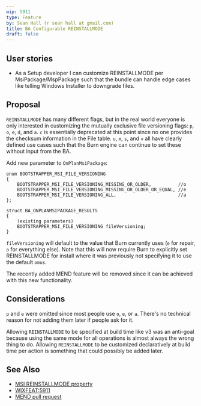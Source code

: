 ```yaml
---
wip: 5911
type: Feature
by: Sean Hall (r sean hall at gmail.com)
title: BA Configurable REINSTALLMODE
draft: false
---
```


## User stories

* As a Setup developer I can customize REINSTALLMODE per MsiPackage/MspPackage such that the bundle can handle edge cases like telling Windows Installer to downgrade files.


## Proposal

`REINSTALLMODE` has many different flags, but in the real world everyone is only interested in customizing the mutually exclusive file versioning flags: `p`, `o`, `e`, `d`, and `a`.
`c` is essentially deprecated at this point since no one provides the checksum information in the File table.
`u`, `m`, `s`, and `v` all have clearly defined use cases such that the Burn engine can continue to set these without input from the BA.


Add new parameter to `OnPlanMsiPackage`:

    enum BOOTSTRAPPER_MSI_FILE_VERSIONING
    {
        BOOTSTRAPPER_MSI_FILE_VERSIONING_MISSING_OR_OLDER,          //o
        BOOTSTRAPPER_MSI_FILE_VERSIONING_MISSING_OR_OLDER_OR_EQUAL, //e
        BOOTSTRAPPER_MSI_FILE_VERSIONING_ALL,                       //a
    };

    struct BA_ONPLANMSIPACKAGE_RESULTS
    {
        (existing parameters)
        BOOTSTRAPPER_MSI_FILE_VERSIONING fileVersioning;
    }

`fileVersioning` will default to the value that Burn currently uses (`e` for repair, `o` for everything else).
Note that this will now require Burn to explicitly set REINSTALLMODE for install where it was previously not specifying it to use the default `omus`.

The recently added MEND feature will be removed since it can be achieved with this new functionality.


## Considerations

`p` and `e` were omitted since most people use `o`, `e`, or `a`. There's no technical reason for not adding them later if people ask for it.

Allowing `REINSTALLMODE` to be specified at build time like v3 was an anti-goal because using the same mode for all operations is almost always the wrong thing to do.
Allowing `REINSTALLMODE` to be customized declaratively at build time per action is something that could possibly be added later.


## See Also

* [MSI REINSTALLMODE property](https://docs.microsoft.com/en-us/windows/win32/msi/reinstallmode)
* [WIXFEAT:5911](https://github.com/wixtoolset/issues/issues/5911)
* [MEND pull request](https://github.com/wixtoolset/burn/pull/51)
